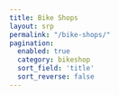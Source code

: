 ```yaml
---
title: Bike Shops
layout: srp
permalink: "/bike-shops/"
pagination: 
  enabled: true
  category: bikeshop
  sort_field: 'title'
  sort_reverse: false
---
```



